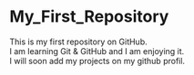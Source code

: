 # My_First_Repository
 This is my first repository on GitHub.
<br>
I am learning Git & GitHub and I am enjoying it.
<br>
I will soon add my projects on my github profil.
